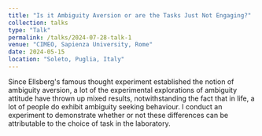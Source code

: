 ```yaml
---
title: "Is it Ambiguity Aversion or are the Tasks Just Not Engaging?"
collection: talks
type: "Talk"
permalink: /talks/2024-07-28-talk-1
venue: "CIMEO, Sapienza University, Rome"
date: 2024-05-15
location: "Soleto, Puglia, Italy"
---
```


Since Ellsberg's famous thought experiment established the notion of ambiguity aversion, a lot of the experimental explorations of ambiguity attitude have thrown up mixed results, notwithstanding the fact that in life, a lot of people do exhibit ambiguity seeking behaviour. I conduct an experiment to demonstrate whether or not these differences can be attributable to the choice of task in the laboratory. 
